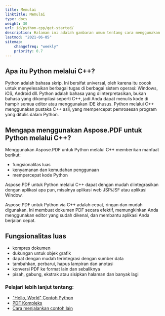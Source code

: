 ```yaml
---
title: Memulai 
linktitle: Memulai
type: docs
weight: 30
url: id/python-cpp/get-started/
description: Halaman ini adalah gambaran umum tentang cara menggunakan Aspose.PDF untuk Python melalui C++ untuk membuat dan mengedit dokumen PDF
lastmod: "2021-06-05"   
sitemap: 
    changefreq: "weekly"
    priority: 0.7
---
```


## Apa itu Python melalui C++?

Python adalah bahasa skrip. Ini bersifat universal, oleh karena itu cocok untuk menyelesaikan berbagai tugas di berbagai sistem operasi: Windows, iOS, Android dll. Python adalah bahasa yang diinterpretasikan, bukan bahasa yang dikompilasi seperti C++, jadi Anda dapat menulis kode di hampir semua editor atau menggunakan IDE khusus. Python melalui C++ menggunakan pustaka C++ asli, yang mempercepat pemrosesan program yang ditulis dalam Python.

## Mengapa menggunakan Aspose.PDF untuk Python melalui C++?

Menggunakan Aspose.PDF untuk Python melalui C++ memberikan manfaat berikut:

- fungsionalitas luas
- kenyamanan dan kemudahan penggunaan
- mempercepat kode Python

Aspose.PDF untuk Python melalui C++ dapat dengan mudah diintegrasikan dengan aplikasi apa pun, misalnya aplikasi web JSP/JSF atau aplikasi Window.

Aspose.PDF untuk Python via C++ adalah cepat, ringan dan mudah digunakan. Ini membuat dokumen PDF secara efektif, memungkinkan Anda menggunakan editor yang sudah dikenal, dan membantu aplikasi Anda berjalan cepat.

## Fungsionalitas luas

- kompres dokumen
- dukungan untuk objek grafik
- dapat dengan mudah terintegrasi dengan sumber data
- tambahkan, perbarui, hapus lampiran dan anotasi
- konversi PDF ke format lain dan sebaliknya
- pisah, gabung, ekstrak atau sisipkan halaman dan banyak lagi

### Pelajari lebih lanjut tentang:

- ["Hello, World" Contoh Python](/pdf/python-cpp/hello-world-example/)
- [PDF Kompleks](/pdf/python-cpp/complex-pdf-example/)
- [Cara menjalankan contoh lain](/pdf/python-cpp/how-to-run-other-examples/)